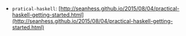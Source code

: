 - `pratical-haskell`: [http://seanhess.github.io/2015/08/04/practical-haskell-getting-started.html](http://seanhess.github.io/2015/08/04/practical-haskell-getting-started.html)
